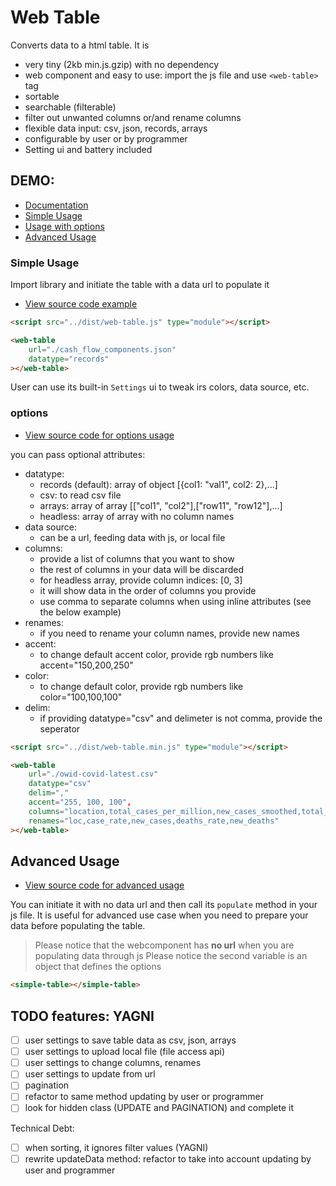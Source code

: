 
# Web Table
Converts data to a html table. It is
- very tiny (2kb min.js.gzip) with no dependency
- web component and easy to use: import the js file and use `<web-table>` tag 
- sortable
- searchable (filterable)
- filter out unwanted columns or/and rename columns
- flexible data input: csv, json, records, arrays
- configurable by user or by programmer
- Setting ui and battery included

## DEMO: 
- [Documentation](https://alan-khosro.github.io/web-table/)
- [Simple Usage](https://alan-khosro.github.io/web-table/examples/simple-usage.html)
- [Usage with options](https://alan-khosro.github.io/web-table/examples/options-usage-example.html)
- [Advanced Usage](https://alan-khosro.github.io/web-table/examples/advanced-usage.html)



### Simple Usage
Import library and initiate the table with a data url to populate it

- [View source code example](https://raw.githubusercontent.com/alan-khosro/web-table/main/examples/simple-usage.html)


```html
<script src="../dist/web-table.js" type="module"></script>

<web-table 
	url="./cash_flow_components.json" 
	datatype="records"
></web-table>
```

User can use its built-in `Settings` ui to tweak irs colors, data source, etc.

### options
- [View source code for options usage](https://raw.githubusercontent.com/alan-khosro/web-table/main/examples/options-usage-example.html)

you can pass optional attributes:
- datatype:
	- records (default): array of object [{col1: "val1", col2: 2},...]
	- csv: to read csv file
	- arrays: array of array [["col1", "col2"],["row11", "row12"],...]
	- headless: array of array with no column names
- data source:
	- can be a url, feeding data with js, or local file
- columns: 
	- provide a list of columns that you want to show
	- the rest of columns in your data will be discarded
	- for headless array, provide column indices: [0, 3]
	- it will show data in the order of columns you provide
	- use comma to separate columns when using inline attributes (see the below example)
- renames:
	- if you need to rename your column names, provide new names
- accent:
	- to change default accent color, provide rgb numbers like accent="150,200,250"
- color:
	- to change default color, provide rgb numbers like color="100,100,100"
- delim:
	- if providing datatype="csv" and delimeter is not comma, provide the seperator

```html
<script src="../dist/web-table.min.js" type="module"></script>

<web-table 
	url="./owid-covid-latest.csv" 
	datatype="csv"
	delim=","
	accent="255, 100, 100",
	columns="location,total_cases_per_million,new_cases_smoothed,total_deaths_per_million,new_deaths_smoothed"
	renames="loc,case_rate,new_cases,deaths_rate,new_deaths"
></web-table>
```

## Advanced Usage
- [View source code for advanced usage](https://raw.githubusercontent.com/alan-khosro/web-table/main/examples/advanced-usage.js)

You can initiate it with no data url and then call its `populate` method in your js file.
It is useful for advanced use case when you need to prepare your data before populating the table.
> Please notice that the webcomponent has **no url** when you are populating data through js
> Please notice the second variable is an object that defines the options

```html
<simple-table></simple-table>
```


## TODO features: YAGNI
- [ ] user settings to save table data as csv, json, arrays
- [ ] user settings to upload local file (file access api)
- [ ] user settings to change columns, renames
- [ ] user settings to update from url
- [ ] pagination
- [ ] refactor to same method updating by user or programmer
- [ ] look for hidden class (UPDATE and PAGINATION) and complete it

Technical Debt:
- [ ] when sorting, it ignores filter values (YAGNI)
- [ ] rewrite updateData method: refactor to take into account updating by user and programmer
